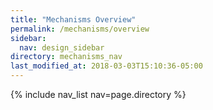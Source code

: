 ```yaml
---
title: "Mechanisms Overview"
permalink: /mechanisms/overview
sidebar:
  nav: design_sidebar
directory: mechanisms_nav
last_modified_at: 2018-03-03T15:10:36-05:00
---
```


{% include nav_list nav=page.directory %}
